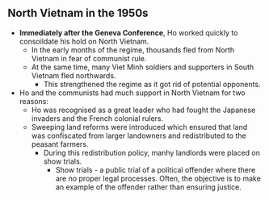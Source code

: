 ## North Vietnam in the 1950s

- __Immediately after the Geneva Conference__, Ho worked quickly to consoildate his hold on North Vietnam.
    * In the early months of the regime, thousands fled from North Vietnam in fear of communist rule.
    * At the same time, many Viet Minh soldiers and supporters in South Vietnam fled northwards.
        + This strengthened the regime as it got rid of potential opponents.
- Ho and the communists had much support in North Vietnam for two reasons:
    * Ho was recognised as a great leader who had fought the Japanese invaders and the French colonial rulers.
    * Sweeping land reforms were introduced which ensured that land was confiscated from larger landowners and redistributed to the peasant farmers.
        + During this redistribution policy, manhy landlords were placed on show trials.
            + Show trials - a public trial of a political offender where there are no proper legal processes. Often, the objective is to make an example of the offender rather than ensuring justice.

